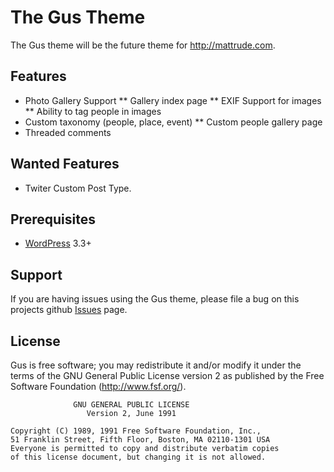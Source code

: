 # The Gus Theme

The Gus theme will be the future theme for http://mattrude.com.

## Features

* Photo Gallery Support
** Gallery index page
** EXIF Support for images
** Ability to tag people in images
* Custom taxonomy (people, place, event)
** Custom people gallery page
* Threaded comments

## Wanted Features

* Twiter Custom Post Type.

## Prerequisites
* [WordPress](http://wordpress.org) 3.3+

## Support
If you are having issues using the Gus theme, please file a bug on this projects github [Issues](https://github.com/mattrude/wp-theme-gus/issues) page.

## License
Gus is free software; you may redistribute it and/or modify it under the terms of the GNU General Public License version 2 as published by the Free Software Foundation (http://www.fsf.org/).

                  GNU GENERAL PUBLIC LICENSE
                     Version 2, June 1991
    
    Copyright (C) 1989, 1991 Free Software Foundation, Inc.,
    51 Franklin Street, Fifth Floor, Boston, MA 02110-1301 USA
    Everyone is permitted to copy and distribute verbatim copies
    of this license document, but changing it is not allowed.

